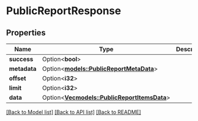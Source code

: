 # PublicReportResponse

## Properties

Name | Type | Description | Notes
------------ | ------------- | ------------- | -------------
**success** | Option<**bool**> |  | [optional]
**metadata** | Option<[**models::PublicReportMetaData**](PublicReportMetaData.md)> |  | [optional]
**offset** | Option<**i32**> |  | [optional]
**limit** | Option<**i32**> |  | [optional]
**data** | Option<[**Vec<models::PublicReportItemsData>**](PublicReportItemsData.md)> |  | [optional]

[[Back to Model list]](../README.md#documentation-for-models) [[Back to API list]](../README.md#documentation-for-api-endpoints) [[Back to README]](../README.md)


